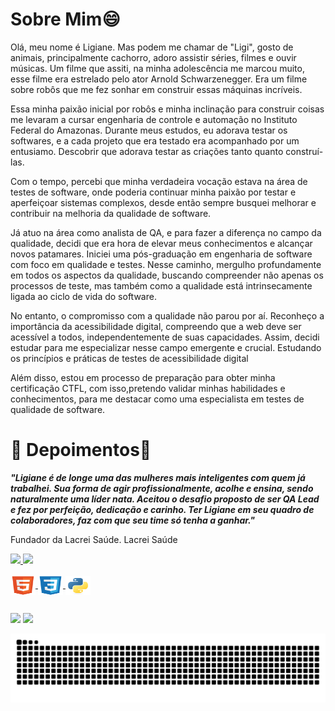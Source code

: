 # Sobre Mim😄 #
Olá, meu nome é Ligiane. Mas podem me chamar de "Ligi", gosto de animais, principalmente cachorro, adoro assistir séries, filmes e ouvir músicas. Um filme que assiti, na minha adolescência me marcou muito, esse filme era estrelado pelo ator Arnold Schwarzenegger. Era um filme sobre robôs que me fez sonhar em construir essas máquinas incríveis.

Essa minha paixão inicial por robôs e minha inclinação para construir coisas me levaram  a cursar engenharia de controle e automação no Instituto Federal do Amazonas.  Durante meus estudos, eu adorava testar os softwares, e a cada projeto que era testado era acompanhado por um entusiamo. Descobrir que adorava testar as criações tanto quanto construí-las.  

Com o tempo, percebi que minha verdadeira vocação estava na área de testes de software, onde poderia continuar minha paixão por testar e aperfeiçoar sistemas complexos, desde então sempre busquei melhorar e contribuir na melhoria da qualidade de software.

Já atuo na área como analista de QA, e para fazer a diferença no campo da qualidade, decidi que era hora de elevar meus conhecimentos e alcançar novos patamares. Iniciei uma pós-graduação em engenharia de software com foco em qualidade e testes. Nesse caminho, mergulho profundamente em todos os aspectos da qualidade, buscando compreender não apenas os processos de teste, mas também como a qualidade está intrinsecamente ligada ao ciclo de vida do software.

No entanto, o compromisso com a qualidade não parou por aí. Reconheço a importância da acessibilidade digital, compreendo que a web deve ser acessível a todos, independentemente de suas capacidades. Assim, decidi estudar para me especializar nesse campo emergente e crucial. Estudando os princípios e práticas de testes de acessibilidade digital

Além disso, estou em processo de preparação para obter minha certificação CTFL, com isso,pretendo validar minhas habilidades e conhecimentos, para me destacar como uma especialista em testes de qualidade de software.

# 📝 Depoimentos📝  #

***"Ligiane é de longe uma das mulheres mais inteligentes com quem já trabalhei. Sua forma de agir profissionalmente, acolhe e ensina, sendo naturalmente uma líder nata. Aceitou o desafio proposto de ser QA Lead e fez por perfeição, dedicação e carinho. Ter Ligiane em seu quadro de colaboradores, faz com que seu time só tenha a ganhar."***
<p>Fundador da Lacrei Saúde. Lacrei Saúde</p>






<div>
  <a href="https://github.com/LigianeBasques">
  <img height="160em" src="https://github-readme-stats.vercel.app/api?username=LigianeBasques&show_icons=true&theme=synthwave&include_all_commits=true&count_private=true"/>
  <img height="160em" src="https://github-readme-stats.vercel.app/api/top-langs/?username=LigianeBasques&layout=compact&langs_count=7&theme=highcontrast"/>
</div>
<div style="display: inline_block"><br>
   
   <img align="center" alt="Ligi-HTML" height="30" width="40" src="https://raw.githubusercontent.com/devicons/devicon/master/icons/html5/html5-original.svg">
   <img align="center" alt="Ligi-CSS" height="30" width="40" src="https://raw.githubusercontent.com/devicons/devicon/master/icons/css3/css3-original.svg">
   <img align="center" alt="Ligi-Python" height="30" width="40" src="https://raw.githubusercontent.com/devicons/devicon/master/icons/python/python-original.svg">
   
 </div>

              
##
 
 <div>
  </a> 
  <a href = "email:ligianealzie25@gmail.com"><img src="https://img.shields.io/badge/Gmail-D14836?style=for-the-badge&logo=gmail&logoColor=white" target="_blank"></a>
  <a href="https://www.linkedin.com/in/ligiane-basques/" target="_blank"><img src="https://img.shields.io/badge/-LinkedIn-%230077B5?style=for-the-badge&logo=linkedin&logoColor=white" target="_blank"></a>
 
   ![Snake animation](https://github.com/LigianeBasques/LigianeBasques/blob/output/github-contribution-grid-snake.svg)
 </div>


